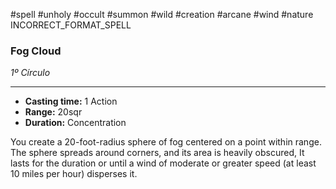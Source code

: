 #spell #unholy #occult #summon #wild #creation #arcane #wind #nature
INCORRECT_FORMAT_SPELL
### Fog Cloud
*1º Círculo*
___
- **Casting time:** 1 Action
- **Range:** 20sqr
- **Duration:** Concentration

You create a 20-foot-radius sphere of fog centered on a point within range. The sphere spreads around corners, and its area is heavily obscured, It lasts for the duration or until a wind of moderate or greater speed (at least 10 miles per hour) disperses it.
